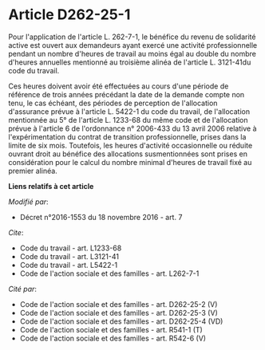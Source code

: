 # Article D262-25-1

Pour l'application de l'article L. 262-7-1, le bénéfice du revenu de solidarité active est ouvert aux demandeurs ayant exercé
une activité professionnelle pendant un nombre d'heures de travail au moins égal au double du nombre d'heures annuelles
mentionné au troisième alinéa de l'article L. 3121-41du code du travail. 

Ces heures doivent avoir été effectuées au cours d'une période de référence de trois années précédant la date de la demande
compte non tenu, le cas échéant, des périodes de perception de l'allocation d'assurance prévue à l'article L. 5422-1 du code
du travail, de l'allocation mentionnée au 5° de l'article L. 1233-68 du même code et de l'allocation prévue à l'article 6 de
l'ordonnance n° 2006-433 du 13 avril 2006 relative à l'expérimentation du contrat de transition professionnelle, prises dans
la limite de six mois. Toutefois, les heures d'activité occasionnelle ou réduite ouvrant droit au bénéfice des allocations
susmentionnées sont prises en considération pour le calcul du nombre minimal d'heures de travail fixé au premier alinéa.

**Liens relatifs à cet article**

_Modifié par_:

  - Décret n°2016-1553 du 18 novembre 2016 - art. 7

_Cite_:

  - Code du travail - art. L1233-68
  - Code du travail - art. L3121-41
  - Code du travail - art. L5422-1
  - Code de l'action sociale et des familles - art. L262-7-1

_Cité par_:

  - Code de l'action sociale et des familles - art. D262-25-2 (V)
  - Code de l'action sociale et des familles - art. D262-25-3 (V)
  - Code de l'action sociale et des familles - art. D262-25-4 (VD)
  - Code de l'action sociale et des familles - art. R541-1 (T)
  - Code de l'action sociale et des familles - art. R542-6 (V)
